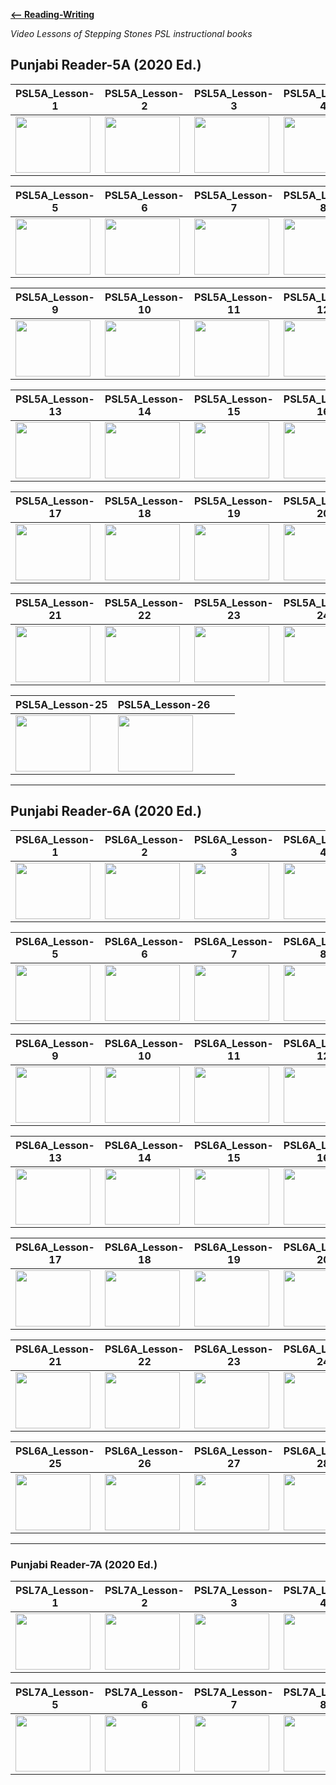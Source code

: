 
 **[<-- Reading-Writing](https://amardeep0.github.io/learnPunjabi/Reading-Writing/)**

*Video Lessons of Stepping Stones PSL instructional books*


## Punjabi Reader-5A (2020 Ed.) 

| PSL5A_Lesson-1 | PSL5A_Lesson-2 | PSL5A_Lesson-3 | PSL5A_Lesson-4 |
| --- | --- | --- | --- |
| <a href="http://www.youtube.com/watch?feature=player_embedded&v=avXJnZTiq4c " target="_blank"><img src="http://img.youtube.com/vi/avXJnZTiq4c/0.jpg" width="120" height="90" /></a> | <a href="http://www.youtube.com/watch?feature=player_embedded&v=fmU7NaVTRZo " target="_blank"><img src="http://img.youtube.com/vi/fmU7NaVTRZo/0.jpg" width="120" height="90" /></a> | <a href="http://www.youtube.com/watch?feature=player_embedded&v=G52t6bF1coE " target="_blank"><img src="http://img.youtube.com/vi/G52t6bF1coE/0.jpg" width="120" height="90" /></a> | <a href="http://www.youtube.com/watch?feature=player_embedded&v=-Zhryg28HHk " target="_blank"><img src="http://img.youtube.com/vi/-Zhryg28HHk/0.jpg" width="120" height="90" /></a> |

| PSL5A_Lesson-5 | PSL5A_Lesson-6 | PSL5A_Lesson-7 | PSL5A_Lesson-8 |
| --- | --- | --- | --- |
| <a href="http://www.youtube.com/watch?feature=player_embedded&v=901Fv85aRjM " target="_blank"><img src="http://img.youtube.com/vi/901Fv85aRjM/0.jpg" width="120" height="90" /></a> | <a href="http://www.youtube.com/watch?feature=player_embedded&v=FizejAZtVnE " target="_blank"><img src="http://img.youtube.com/vi/FizejAZtVnE/0.jpg" width="120" height="90" /></a>  | <a href="http://www.youtube.com/watch?feature=player_embedded&v=oOFKdxbD0sA " target="_blank"><img src="http://img.youtube.com/vi/oOFKdxbD0sA/0.jpg" width="120" height="90" /></a> | <a href="http://www.youtube.com/watch?feature=player_embedded&v=rFTIEIxBSqw " target="_blank"><img src="http://img.youtube.com/vi/rFTIEIxBSqw/0.jpg" width="120" height="90" /></a> |

| PSL5A_Lesson-9 | PSL5A_Lesson-10 | PSL5A_Lesson-11 | PSL5A_Lesson-12 |
| --- | --- | --- | --- |
| <a href="http://www.youtube.com/watch?feature=player_embedded&v=yzZ2a594SkE " target="_blank"><img src="http://img.youtube.com/vi/yzZ2a594SkE/0.jpg" width="120" height="90" /></a> | <a href="http://www.youtube.com/watch?feature=player_embedded&v=znWZzccd1Gc " target="_blank"><img src="http://img.youtube.com/vi/znWZzccd1Gc/0.jpg" width="120" height="90" /></a>  | <a href="http://www.youtube.com/watch?feature=player_embedded&v=zCgfMpZ2jnw " target="_blank"><img src="http://img.youtube.com/vi/zCgfMpZ2jnw/0.jpg" width="120" height="90" /></a> | <a href="http://www.youtube.com/watch?feature=player_embedded&v=VQYvqB4o_AY " target="_blank"><img src="http://img.youtube.com/vi/VQYvqB4o_AY/0.jpg" width="120" height="90" /></a> |

| PSL5A_Lesson-13 | PSL5A_Lesson-14 | PSL5A_Lesson-15 | PSL5A_Lesson-16 |
| --- | --- | --- | --- |
| <a href="http://www.youtube.com/watch?feature=player_embedded&v=gD9v9yRxb3s " target="_blank"><img src="http://img.youtube.com/vi/gD9v9yRxb3s/0.jpg" width="120" height="90" /></a> | <a href="http://www.youtube.com/watch?feature=player_embedded&v=N2ZMfZSC_9s " target="_blank"><img src="http://img.youtube.com/vi/N2ZMfZSC_9s/0.jpg" width="120" height="90" /></a>  | <a href="http://www.youtube.com/watch?feature=player_embedded&v=QmTR5_Rl8o4 " target="_blank"><img src="http://img.youtube.com/vi/QmTR5_Rl8o4/0.jpg" width="120" height="90" /></a> | <a href="http://www.youtube.com/watch?feature=player_embedded&v=ICpUzk70GrA " target="_blank"><img src="http://img.youtube.com/vi/ICpUzk70GrA/0.jpg" width="120" height="90" /></a> |

| PSL5A_Lesson-17 | PSL5A_Lesson-18 | PSL5A_Lesson-19 | PSL5A_Lesson-20 |
| --- | --- | --- | --- |
| <a href="http://www.youtube.com/watch?feature=player_embedded&v=QNQERv-maAM " target="_blank"><img src="http://img.youtube.com/vi/QNQERv-maAM/0.jpg" width="120" height="90" /></a> | <a href="http://www.youtube.com/watch?feature=player_embedded&v=TVTm4psgmmE " target="_blank"><img src="http://img.youtube.com/vi/TVTm4psgmmE/0.jpg" width="120" height="90" /></a>  | <a href="http://www.youtube.com/watch?feature=player_embedded&v=hj0E8usXHPY " target="_blank"><img src="http://img.youtube.com/vi/hj0E8usXHPY/0.jpg" width="120" height="90" /></a> | <a href="http://www.youtube.com/watch?feature=player_embedded&v=4IDwYVnpNeM " target="_blank"><img src="http://img.youtube.com/vi/4IDwYVnpNeM/0.jpg" width="120" height="90" /></a> |

| PSL5A_Lesson-21 | PSL5A_Lesson-22 | PSL5A_Lesson-23 | PSL5A_Lesson-24 |
| --- | --- | --- | --- |
| <a href="http://www.youtube.com/watch?feature=player_embedded&v=yc7KPSp5k-Q " target="_blank"><img src="http://img.youtube.com/vi/yc7KPSp5k-Q/0.jpg" width="120" height="90" /></a> | <a href="http://www.youtube.com/watch?feature=player_embedded&v=1WLA9r0BNsY " target="_blank"><img src="http://img.youtube.com/vi/1WLA9r0BNsY/0.jpg" width="120" height="90" /></a>  | <a href="http://www.youtube.com/watch?feature=player_embedded&v=FGrVhP1mj0g " target="_blank"><img src="http://img.youtube.com/vi/FGrVhP1mj0g/0.jpg" width="120" height="90" /></a> | <a href="http://www.youtube.com/watch?feature=player_embedded&v=sS4i67T0NGU " target="_blank"><img src="http://img.youtube.com/vi/sS4i67T0NGU/0.jpg" width="120" height="90" /></a> |

| PSL5A_Lesson-25 | PSL5A_Lesson-26 |  |  |
| --- | --- | --- | --- |
| <a href="http://www.youtube.com/watch?feature=player_embedded&v=S6z2s4Af_rI " target="_blank"><img src="http://img.youtube.com/vi/S6z2s4Af_rI/0.jpg" width="120" height="90" /></a> | <a href="http://www.youtube.com/watch?feature=player_embedded&v=MyymazIUGyo " target="_blank"><img src="http://img.youtube.com/vi/MyymazIUGyo/0.jpg" width="120" height="90" /></a>  |  |  |


------


## Punjabi Reader-6A (2020 Ed.) 

| PSL6A_Lesson-1 | PSL6A_Lesson-2 | PSL6A_Lesson-3 | PSL6A_Lesson-4 |
| --- | --- | --- | --- |
| <a href="http://www.youtube.com/watch?feature=player_embedded&v=4NpBAFks4pU " target="_blank"><img src="http://img.youtube.com/vi/4NpBAFks4pU/0.jpg" width="120" height="90" /></a> | <a href="http://www.youtube.com/watch?feature=player_embedded&v=i6d9mSuJbJQ " target="_blank"><img src="http://img.youtube.com/vi/i6d9mSuJbJQ/0.jpg" width="120" height="90" /></a> | <a href="http://www.youtube.com/watch?feature=player_embedded&v=cfgrvNFP40w " target="_blank"><img src="http://img.youtube.com/vi/cfgrvNFP40w/0.jpg" width="120" height="90" /></a> | <a href="http://www.youtube.com/watch?feature=player_embedded&v=zKyn-ZqWifk " target="_blank"><img src="http://img.youtube.com/vi/zKyn-ZqWifk/0.jpg" width="120" height="90" /></a> |

| PSL6A_Lesson-5 | PSL6A_Lesson-6 | PSL6A_Lesson-7 | PSL6A_Lesson-8 |
| --- | --- | --- | --- |
| <a href="http://www.youtube.com/watch?feature=player_embedded&v=YokK-85gRFY " target="_blank"><img src="http://img.youtube.com/vi/YokK-85gRFY/0.jpg" width="120" height="90" /></a> | <a href="http://www.youtube.com/watch?feature=player_embedded&v=2ygXToj2wjE " target="_blank"><img src="http://img.youtube.com/vi/2ygXToj2wjE/0.jpg" width="120" height="90" /></a>  | <a href="http://www.youtube.com/watch?feature=player_embedded&v=TWZs9f46Xx8 " target="_blank"><img src="http://img.youtube.com/vi/TWZs9f46Xx8/0.jpg" width="120" height="90" /></a> | <a href="http://www.youtube.com/watch?feature=player_embedded&v=TdQUU0KrQDk " target="_blank"><img src="http://img.youtube.com/vi/TdQUU0KrQDk/0.jpg" width="120" height="90" /></a> |

| PSL6A_Lesson-9 | PSL6A_Lesson-10 | PSL6A_Lesson-11 | PSL6A_Lesson-12 |
| --- | --- | --- | --- |
| <a href="http://www.youtube.com/watch?feature=player_embedded&v=JyfplOaCX70 " target="_blank"><img src="http://img.youtube.com/vi/JyfplOaCX70/0.jpg" width="120" height="90" /></a> | <a href="http://www.youtube.com/watch?feature=player_embedded&v=K_ZphmgfmHU " target="_blank"><img src="http://img.youtube.com/vi/K_ZphmgfmHU/0.jpg" width="120" height="90" /></a>  | <a href="http://www.youtube.com/watch?feature=player_embedded&v=Cml6x8JWDDM " target="_blank"><img src="http://img.youtube.com/vi/Cml6x8JWDDM/0.jpg" width="120" height="90" /></a> | <a href="http://www.youtube.com/watch?feature=player_embedded&v=armg0xeKOKI " target="_blank"><img src="http://img.youtube.com/vi/armg0xeKOKI.jpg" width="120" height="90" /></a> |

| PSL6A_Lesson-13 | PSL6A_Lesson-14 | PSL6A_Lesson-15 | PSL6A_Lesson-16 |
| --- | --- | --- | --- |
| <a href="http://www.youtube.com/watch?feature=player_embedded&v=DmO5PpbujWM " target="_blank"><img src="http://img.youtube.com/vi/DmO5PpbujWM/0.jpg" width="120" height="90" /></a> | <a href="http://www.youtube.com/watch?feature=player_embedded&v=GA4l8Hne6G8 " target="_blank"><img src="http://img.youtube.com/vi/GA4l8Hne6G8/0.jpg" width="120" height="90" /></a>  | <a href="http://www.youtube.com/watch?feature=player_embedded&v=Bxuz2nqoo_M " target="_blank"><img src="http://img.youtube.com/vi/Bxuz2nqoo_M/0.jpg" width="120" height="90" /></a> | <a href="http://www.youtube.com/watch?feature=player_embedded&v=I3mDDQUimR4 " target="_blank"><img src="http://img.youtube.com/vi/I3mDDQUimR4/0.jpg" width="120" height="90" /></a> |

| PSL6A_Lesson-17 | PSL6A_Lesson-18 | PSL6A_Lesson-19 | PSL6A_Lesson-20 |
| --- | --- | --- | --- |
| <a href="http://www.youtube.com/watch?feature=player_embedded&v=eCoAjQUIwIQ " target="_blank"><img src="http://img.youtube.com/vi/eCoAjQUIwIQ/0.jpg" width="120" height="90" /></a> | <a href="http://www.youtube.com/watch?feature=player_embedded&v=c-CLO_A8kGk " target="_blank"><img src="http://img.youtube.com/vi/c-CLO_A8kGk/0.jpg" width="120" height="90" /></a>  | <a href="http://www.youtube.com/watch?feature=player_embedded&v=W-MO1F4paYE " target="_blank"><img src="http://img.youtube.com/vi/W-MO1F4paYE/0.jpg" width="120" height="90" /></a> | <a href="http://www.youtube.com/watch?feature=player_embedded&v=TfUn-Ff23kU " target="_blank"><img src="http://img.youtube.com/vi/TfUn-Ff23kU/0.jpg" width="120" height="90" /></a> |

| PSL6A_Lesson-21 | PSL6A_Lesson-22 | PSL6A_Lesson-23 | PSL6A_Lesson-24 |
| --- | --- | --- | --- |
| <a href="http://www.youtube.com/watch?feature=player_embedded&v=BiLKtlTQmvY " target="_blank"><img src="http://img.youtube.com/vi/BiLKtlTQmvY/0.jpg" width="120" height="90" /></a> | <a href="http://www.youtube.com/watch?feature=player_embedded&v=8OrWN6DzxbQ " target="_blank"><img src="http://img.youtube.com/vi/8OrWN6DzxbQ/0.jpg" width="120" height="90" /></a>  | <a href="http://www.youtube.com/watch?feature=player_embedded&v=Va92-iW91Eo " target="_blank"><img src="http://img.youtube.com/vi/Va92-iW91Eo/0.jpg" width="120" height="90" /></a> | <a href="http://www.youtube.com/watch?feature=player_embedded&v=Z7IP71Cc00w " target="_blank"><img src="http://img.youtube.com/vi/Z7IP71Cc00w/0.jpg" width="120" height="90" /></a> |

| PSL6A_Lesson-25 | PSL6A_Lesson-26 | PSL6A_Lesson-27 | PSL6A_Lesson-28 |
| --- | --- | --- | --- |
| <a href="http://www.youtube.com/watch?feature=player_embedded&v=3e695wNmkAE " target="_blank"><img src="http://img.youtube.com/vi/3e695wNmkAE/0.jpg" width="120" height="90" /></a> | <a href="http://www.youtube.com/watch?feature=player_embedded&v=0LVgJcdpS9s " target="_blank"><img src="http://img.youtube.com/vi/0LVgJcdpS9s/0.jpg" width="120" height="90" /></a>  | <a href="http://www.youtube.com/watch?feature=player_embedded&v=NBfQzlLhO4E " target="_blank"><img src="http://img.youtube.com/vi/NBfQzlLhO4E/0.jpg" width="120" height="90" /></a> | <a href="http://www.youtube.com/watch?feature=player_embedded&v=o3vlN_GVNgU " target="_blank"><img src="http://img.youtube.com/vi/o3vlN_GVNgU/0.jpg" width="120" height="90" /></a> |

------


### Punjabi Reader-7A (2020 Ed.) 

| PSL7A_Lesson-1 | PSL7A_Lesson-2 | PSL7A_Lesson-3 | PSL7A_Lesson-4 |
| --- | --- | --- | --- |
| <a href="http://www.youtube.com/watch?feature=player_embedded&v=vwPNLVqYkrk " target="_blank"><img src="http://img.youtube.com/vi/vwPNLVqYkrk/0.jpg" width="120" height="90" /></a> | <a href="http://www.youtube.com/watch?feature=player_embedded&v=tgLTsSLKfZc " target="_blank"><img src="http://img.youtube.com/vi/tgLTsSLKfZc/0.jpg" width="120" height="90" /></a> | <a href="http://www.youtube.com/watch?feature=player_embedded&v=N86nfpBPlhs " target="_blank"><img src="http://img.youtube.com/vi/N86nfpBPlhs/0.jpg" width="120" height="90" /></a> | <a href="http://www.youtube.com/watch?feature=player_embedded&v=556B_DtEBt0 " target="_blank"><img src="http://img.youtube.com/vi/556B_DtEBt0/0.jpg" width="120" height="90" /></a> |

| PSL7A_Lesson-5 | PSL7A_Lesson-6 | PSL7A_Lesson-7 | PSL7A_Lesson-8 |
| --- | --- | --- | --- |
| <a href="http://www.youtube.com/watch?feature=player_embedded&v=Jgl_om3YZ0o " target="_blank"><img src="http://img.youtube.com/vi/Jgl_om3YZ0o/0.jpg" width="120" height="90" /></a> | <a href="http://www.youtube.com/watch?feature=player_embedded&v=8DkKW8aXsNE " target="_blank"><img src="http://img.youtube.com/vi/8DkKW8aXsNE/0.jpg" width="120" height="90" /></a> | <a href="http://www.youtube.com/watch?feature=player_embedded&v=SrKEx-HV31U " target="_blank"><img src="http://img.youtube.com/vi/SrKEx-HV31U/0.jpg" width="120" height="90" /></a> | <a href="http://www.youtube.com/watch?feature=player_embedded&v=fDDG-IuOu60 " target="_blank"><img src="http://img.youtube.com/vi/fDDG-IuOu60/0.jpg" width="120" height="90" /></a> |



